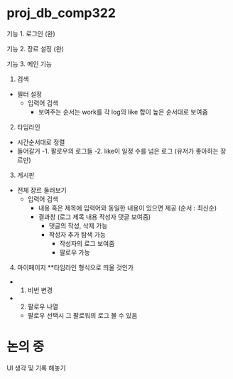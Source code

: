 # proj_db_comp322

기능 1. 로그인 (완)

기능 2. 장르 설정 (완)

기능 3. 메인 기능

1. 검색
- 필터 설정
   - 입력어 검색
      * 보여주는 순서는 work를 각 log의 like 합이 높은 순서대로 보여줌

2. 타임라인 
- 시간순서대로 정렬
- 들어갈거
   -1. 팔로우의 로그들
   -2. like이 일정 수를 넘은 로그 (유저가 좋아하는 장르만)

3. 게시판
- 전체 장르 둘러보기
   - 입력어 검색
      - 내용 혹은 제목에 입력어와 동일한 내용이 있으면 제공 (순서 : 최신순)
      - 결과창 (로그 제목 내용 작성자 댓글 보여줌)
         - 댓글의 작성, 삭제 가능
         - 작성자 추가 탐색 가능
            - 작성자의 로그 보여줌
            - 팔로우 가능
4. 마이페이지 **타임라인 형식으로 띄울 것인가
- 1. 비번 변경
- 2. 팔로우 나열
   - 팔로우 선택시 그 팔로워의 로그 볼 수 있음

# 논의 중
UI 생각 및 기록 해놓기

